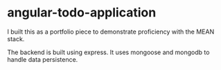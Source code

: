 # angular-todo-application
I built this as a portfolio piece to demonstrate proficiency with the MEAN stack. 

The backend is built using express. It uses mongoose and mongodb to handle data persistence. 
